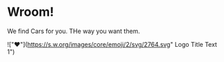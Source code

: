 # Wroom!
We find Cars for you. THe way you want them. 


!["❤"](https://s.w.org/images/core/emoji/2/svg/2764.svg"  Logo Title Text 1")
